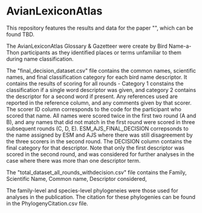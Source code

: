 # AvianLexiconAtlas

This repository features the results and data for the paper "", which can be found TBD.

The AvianLexiconAtlas Glossary & Gazetteer were create by Bird Name-a-Thon participants as they identified places or terms unfamiliar to them during name classification. 

The "final_decision_dataset.csv" file contains the common names, scientific names, and final classification category for each bird name descriptor. It contains the results of scoring for all rounds - Category 1 constains the classification if a single word descriptor was given, and category 2 contains the descriptor for a second word if present. Any references used are reported in the reference column, and any comments given by that scorer. The scorer ID column corresponds to the code for the participant who scored that name. All names were scored twice in the first two round (A and B), and any names that did not match in the first round were scored in three subsequent rounds (C, D, E). ESM_AJS_FINAL_DECISION correpsonds to the name assigned by ESM and AJS where there was still disagreement by the three scorers in the second round. The DECISION column contains the final category for that descriptor. Note that only the first descriptor was scored in the second round, and was considered for further analyses in the case where there was more than one descriptor term.

The "total_dataset_all_rounds_withdecision.csv" file contains the Family, Scientific Name, Common name, Descriptor considered, 

The family-level and species-level phylogeneies were those used for analyses in the publication. The citation for these phylogenies can be found in the PhylogenyCitation.csv file.
